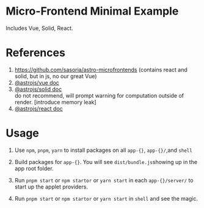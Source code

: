 # Micro-Frontend Minimal Example

Includes Vue, Solid, React.

# References

1. https://github.com/sasoria/astro-microfrontends (contains react and
   solid, but in js, no our great Vue)
2. [@astrojs/vue doc](https://docs.astro.build/en/guides/integrations-guide/vue/)
3. [@astrojs/solid doc](https://docs.astro.build/en/guides/integrations-guide/solid-js/)  
   do not recommend, will prompt warning for computation outside of render. [introduce memory leak]
4. [@astrojs/react doc](https://docs.astro.build/en/guides/integrations-guide/react/)

# Usage

1. Use `npm`, `pnpm`, `yarn` to install packages on all `app-{}`, `app-{}/`,and
   `shell`

2. Build packages for `app-{}`. You will see `dist/bundle.js`showing up
   in the app root folder.

3. Run `pnpm start` or `npm startor` or `yarn start` in each `app-{}/server/` to start up the
   applet providers.

4. Run `pnpm start` or `npm startor` or `yarn start` in `shell` and see
   the magic.

